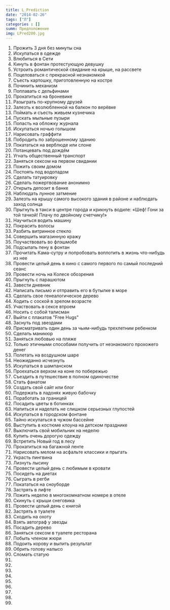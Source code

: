 ```yaml
---
title: L_Prediction
date: "2014-02-26"
tags: ["Л"]
categories : []
summ: Предположение
img: LPred200.jpg
---
```


1.	Прожить 3 дня без минуты сна
2.	Искупаться в одежде
3.	Влюбиться в Сети
4.	Кинуть в фонтан протестующую девушку
5.	Устроить романтической свидание на крыше, на рассвете
6.	Поцеловаться с прекрасной незнакомкой
7.	Съесть картошку, приготовленную на костре
8.	Починить механизм
9.	Поплавать с дельфинами
10.	Прокатиться на броневике
11.	Разыграть по-крупному друзей
12.	Залезть к возлюбленной на балкон по верёвке 
13.	Поймать и съесть живьем кузнечика
14.	Пускать мыльные пузыри
15.	Попасть на обложку журнала
16.	Искупаться ночью голышом
17.	Нарисовать граффити
18.	Побродить по заброшенному зданию
19.	Покататься на верблюде или слоне
20.	Потанцевать под дождём
21.	Угнать общественный транспорт
22.	Заняться сексом на первом свидании
23.	Пожить своим домом
24.	Постоять под водопадом
25.	Сделать татуировку
26.	Сделать пожертвование анонимно
27.	Открыть депозит в банке
28.	Наблюдать лунное затмение
29.	Залезть на крышу самого высокого здания в районе и наблюдать заход солнца
30.	Прыгнуть в такси в центре города и крикнуть водиле: «Шеф! Гони за той тачкой! Плачу по двойному счетчику!»
31.	Научиться водить машину
32.	Покрасить волосы
33.	Разбить витринное стекло
34.	Совершить магазинную кражу
35.	Поучаствовать во флэшмобе
36.	Подсыпать пену в фонтан
37.	Прочитать Кама-сутру и попробовать воплотить в жизнь что-нибудь из нее
38.	Провести целый день в кино с самого первого по самый последний сеанс
39.	Провести ночь на Колесе обозрения
40.	Прыгнуть с парашютом
41.	Завести дневник
42.	Написать письмо и отправить его в бутылке в море
43.	Сделать свое генеалогическое дерево
44.	Ходить с соской в зрелом возрасте
45.	Участвовать в сексе втроем
46.	Носить с собой талисман
47.	Выйти с плакатов "Free Hugs"
48.	Заснуть под звездами
49.	Присматривать один день за чьим-нибудь трехлетним ребенком
50.	Сделать маникюр
51.	Заняться любовью на пляже
52.	Только этичными способами получить от незнакомого прохожего денег
53.	Полетать на воздушном шаре
54.	Неожиданно исчезнуть
55.	Искупаться в шампанском
56.	Проехаться верхом на коне по побережью
57.	Съездить в путешествие в полном одиночестве
58.	Стать фанатом
59.	Создать свой сайт или блог
60.	Подержать в ладонях живую бабочку
61.	Поработать за границей
62.	Посадить цветы в ботинках
63.	Напиться и наделать не слишком серьезных глупостей
64.	Искупаться в городском фонтане
65.	Тайно искупаться в чужом бассейне
66.	Выступить в костюме клоуна на детском празднике
67.	Выключить свой мобильник на неделю
68.	Купить очень дорогую одежду
69.	Встретить Новый год в лесу
70.	Прокатиться на багажной ленте
71.	Нарисовать мелом на асфальте классики и прыгать
72.	Украсть пингвина
73.	Лизнуть лысину
74.	Провести целый день с любимым в кровати
75.	Посидеть на диетах
76.	Сыграть в регби
77.	Покататься на сноуборде
78.	Застрять в лифте
79.	Пожить неделю в многокомнатном номере в отеле
80.	Скинуть с крыши снеговика
81.	Провести целый день с книгой
82.	Застрять в туалете
83.	Сходить на охоту
84.	Взять автограф у звезды
85.	Посадить дерево
86.	Заняться сексом в туалете ресторана
87.	Побыть членом жюри
88.	Подоить корову и выпить результат
89.	Обрить голову налысо
90.	Сломать статую
91. 
92. 
93. 
94. 
95.	
96. 
97. 
98. 
99. 